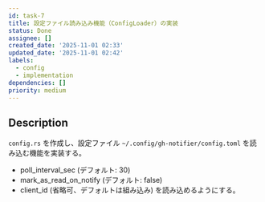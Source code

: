 ```yaml
---
id: task-7
title: 設定ファイル読み込み機能（ConfigLoader）の実装
status: Done
assignee: []
created_date: '2025-11-01 02:33'
updated_date: '2025-11-01 02:42'
labels:
  - config
  - implementation
dependencies: []
priority: medium
---
```


## Description

<!-- SECTION:DESCRIPTION:BEGIN -->
`config.rs` を作成し、設定ファイル `~/.config/gh-notifier/config.toml` を読み込む機能を実装する。
- poll_interval_sec (デフォルト: 30)
- mark_as_read_on_notify (デフォルト: false)
- client_id (省略可、デフォルトは組み込み)
を読み込めるようにする。
<!-- SECTION:DESCRIPTION:END -->
